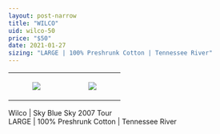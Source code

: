 ```yaml
---
layout: post-narrow
title: "WILCO"
uid: wilco-50
price: "$50"
date: 2021-01-27
sizing: "LARGE | 100% Preshrunk Cotton | Tennessee River"
---
```




<table style="width:100%;"><tr><td style="vertical-align:top;">
      <figure class="tmblr-full" data-orig-height="2048" data-orig-width="1365" data-orig-src="https://concertshirts.netlify.app/shirts/0045/0045-01.jpg"><img src="https://64.media.tumblr.com/7e36acb68f01b11d7fb0835f4a425deb/9e94d08a420b605c-3c/s540x810/d130b147e35078ad59f95f75e263eae3b7245895.jpg" data-orig-height="2048" data-orig-width="1365" data-orig-src="https://concertshirts.netlify.app/shirts/0045/0045-01.jpg"/></figure></td>
    <td style="vertical-align:top;">
      <figure class="tmblr-full" data-orig-height="2048" data-orig-width="1365" data-orig-src="https://concertshirts.netlify.app/shirts/0045/0045-02.jpg"><img src="https://64.media.tumblr.com/d52833c5e1b420ea9bde9f8927ab1129/9e94d08a420b605c-89/s540x810/cade5623d9949095c6766261847549062108eade.jpg" data-orig-height="2048" data-orig-width="1365" data-orig-src="https://concertshirts.netlify.app/shirts/0045/0045-02.jpg"/></figure></td>
  </tr></table><p>
  Wilco | Sky Blue Sky 2007 Tour<br/>LARGE | 100% Preshrunk Cotton | Tennessee River
</p>
